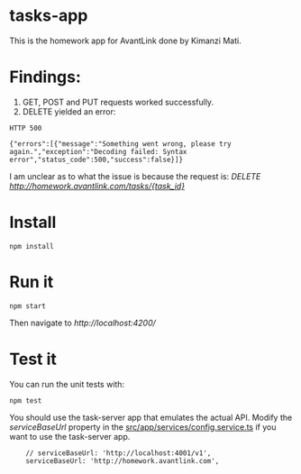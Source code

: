 # tasks-app

This is the homework app for AvantLink done by Kimanzi Mati.

# Findings:

1. GET, POST and PUT requests worked successfully.
2. DELETE yielded an error:

```
HTTP 500

{"errors":[{"message":"Something went wrong, please try again.","exception":"Decoding failed: Syntax error","status_code":500,"success":false}]}

```

I am unclear as to what the issue is because the request is: *DELETE http://homework.avantlink.com/tasks/{task_id}*

# Install

```
npm install
```

# Run it 

```
npm start
```

Then navigate to *http://localhost:4200/*

# Test it 

You can run the unit tests with:

```
npm test
```

You should use the task-server app that emulates the actual API.
Modify the *serviceBaseUrl* property in the
[src/app/services/config.service.ts](src/app/services/config.service.ts)
if you want to use the task-server app.

```
    // serviceBaseUrl: 'http://localhost:4001/v1',
    serviceBaseUrl: 'http://homework.avantlink.com',
```
